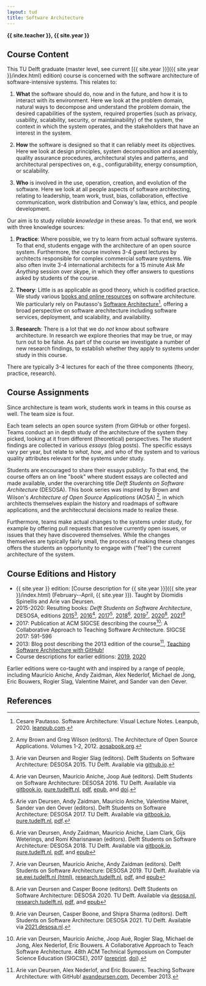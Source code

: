 ```yaml
---
layout: tud
title: Software Architecture
---
```


**{{ site.teacher }}, {{ site.year }}**

## Course Content

This TU Delft graduate (master level, see current [{{ site.year }}]({{ site.year }}/index.html) edition) course is concerned with the software architecture of software-intensive systems.
This relates to:

1. **What** the software should do, now and in the future, and how it is to interact with its environment. Here we look at the problem domain, natural ways to decompose and understand the problem domain, the desired capabilities of the system, required properties (such as privacy, usability, scalability, security, or maintainability) of the system, the context in which the system operates, and the stakeholders that have an interest in the system.

2. **How** the software is designed so that it can reliably meet its objectives. Here we look at design principles, system decomposition and assembly, quality assurance procedures, architectural styles and patterns, and architectural perspectives on, e.g., configurability, energy consumption, or scalability.

3. **Who** is involved in the use, operation, creation, and evolution of the software. Here we look at all people aspects of software architecting, relating to leadership, team work, trust, bias, collaboration, effective communication, work distribution and Conway's law, ethics, and people development.

Our aim is to study _reliable knowledge_ in these areas.
To that end, we work with three knowledge sources:

1. **Practice**: Where possible, we try to learn from actual software systems. To that end, students  engage with the architecture of an open source system. Furthermore, the course  involves 3-4 guest lectures by architects responsible for complex commercial software systems. We also often invite 3-4 international architects for a 15 minute _Ask Me Anything_ session over skype, in which they offer answers to questions asked by students of the course.

2. **Theory**: Little is as applicable as good theory, which is codified practice. We study various [books and online resources](suggested-reading) on software architecture. We  particularly rely on  Pautasso's [Software Architecture][cesare][^pautasso], offering a broad perspective on software arechitecture including software services, deployment, and scalability, and availability.

3. **Research**: There is a lot that we do _not_ know about software architecture. In research we explore theories that may be true, or may turn out to be false. As part of the course we investigate a number of new research findings, to establish whether they apply to systems under study in this course.

There are typically 3-4 lectures for each of the three components (theory, practice, research).

[lsa]: http://www.leansoftwarearchitecture.com/
[views]: https://www.viewpoints-and-perspectives.info/
[cesare]: https://leanpub.com/software-architecture/


## Course Assignments

Since architecture is team work, students work in teams in this course as well. The team size is four.

Each team selects an open source system (from GitHub or other forges). Teams conduct an in depth study of the architecture of the system they picked, looking at it from different (theoretical) perspectives. The student findings are collected in various _essays_ (blog posts). The specific essays vary per year, but relate to  _what_, _how_, and _who_ of the system and to various quality attributes relevant for the systems under study.

Students are encouraged to share their essays publicly: To that end, the course offers an on line "book" where student essays are collected and made available, under the overarching title _Delft Students on Software Architecture_ (DESOSA).
This book series was inspired by Brown and Wilson's _Architecture of Open Source Applications_ (AOSA) [^aosa2012], in which architects themselves explain the history and roadmaps of software applications, and the architecctural decisions made to realize these.

Furthermore, teams make actual changes to the systems under study, for example by offering pull requests that resolve currently open issues, or issues that they have discovered themselves. While the changes themselves are typically fairly small, the process of making these changes offers the students an opportunity to engage with ("feel") the current architecture of the system.


## Course Editions and History

- {{ site.year }} edition: [Course description for {{ site.year }}]({{ site.year }}/index.html) (February--April, {{ site.year }}). Taught by Diomidis Spinellis and Arie van Deursen.
- 2015-2020: Resulting books: _Delft Students on Software Architecture_, DESOSA, editions 
    [2015][desosa2015][^desosa2015],
    [2016][desosa2016][^desosa2016], 
    [2017][desosa2017][^desosa2017], 
    [2018][desosa2018][^desosa2018], 
    [2019][desosa2019][^desosa2019],
    [2020][desosa2020][^desosa2020],
    [2021][desosa2020][^desosa2021]
- 2017: Publication at ACM SIGCSE describing the course[^sigcse2017]: A Collaborative Approach to Teaching Software Architecture. SIGCSE 2017: 591-596
- 2013: Blog post describing the 2013 edition of the course[^blog2013], [Teaching Software Architecture with GitHub!](https://avandeursen.com/2013/12/30/teaching-software-architecture-with-github/)
- Course descriptions for earlier editions: [2019](https://se.ewi.tudelft.nl/delftswa2019/), [2020](2020/index.html)

[desosa2021]: https://2021.desosa.nl
[desosa2020]: https://desosa.nl
[desosa2019]: https://se.ewi.tudelft.nl/desosa2019/
[desosa2018]: https://pure.tudelft.nl/portal/en/publications/delft-students-on-software-architecture-desosa-2018(f0ae92bb-bbf4-49a7-a8dc-ef52ebc9018c).html
[desosa2017]: https://pure.tudelft.nl/portal/en/publications/delft-students-on-software-architecture(3066d9da-6f18-4be8-9f2b-c7531c0d02e1).html
[desosa2016]: https://pure.tudelft.nl/portal/en/publications/delft-students-on-software-architecture(118f82a5-bd18-4a50-a760-b7e3afd9cf26).html
[desosa2015]: https://delftswa.github.io/
[aosabook]: http://aosabook.org/en/index.html

Earlier editions were co-taught with and inspired by a range of people, including Maurício Aniche, Andy Zaidman, Alex Nederlof, Michael de Jong, Eric Bouwers, Rogier Slag, Valentine Mairet, and Sander van den Oever.

## References

[^sigcse2017]: Arie van Deursen, Maurício Aniche, Joop Aué, Rogier Slag, Michael de Jong, Alex Nederlof, Eric Bouwers. A Collaborative Approach to Teach Software Architecture. 48th ACM Technical Symposium on Computer Science Education (SIGCSE), 2017
    ([preprint](https://research.tudelft.nl/en/publications/a-collaborative-approach-to-teaching-software-architecture). [doi](https://doi.org/10.1145/3017680.3017737)).

[^blog2013]: Arie van Deursen, Alex Nederlof, and Eric Bouwers. Teaching Software Architecture: with GitHub! [avandeursen.com](https://avandeursen.com/2013/12/30/teaching-software-architecture-with-github/), December 2013.

[^aosa2012]: Amy Brown and Greg Wilson (editors). The Architecture of Open Source Applications. Volumes 1-2, 2012. [aosabook.org][aosabook].

[^rozanski]: Nick Rozanski and Eoin Woods. [Software Systems Architecture: Working with Stakeholders Using Viewpoints and Perspectives][views]. Addison-Wesley, 2012, 2nd edition.

[^coplien]: Jim Coplien and Gertrud Bjørnvig. [Lean Architecture][lsa]. Wiley, 2010.

[^pautasso]: Cesare Pautasso. Software Architecture: Visual Lecture Notes. Leanpub, 2020. [leanpub.com][cesare].

[^desosa2015]: Arie van Deursen and Rogier Slag (editors). 
    Delft Students on Software Architecture: DESOSA 2015. TU Delft.
    Available via [github.io](https://delftswa.github.io/).

[^desosa2016]: Arie van Deursen, Maurício Aniche, Joop Aué (editors).
    Delft Students on Software Architecture: DESOSA 2016. TU Delft.
    Available via
    [gitbook.io](https://delftswa.gitbooks.io/desosa2016/content/),
    [pure.tudelft.nl](https://pure.tudelft.nl/portal/en/publications/delft-students-on-software-architecture(118f82a5-bd18-4a50-a760-b7e3afd9cf26).html),
    [pdf](https://pure.tudelft.nl/portal/files/8039977/desosa2016.pdf), 
    [epub](https://pure.tudelft.nl/portal/files/8039979/desosa2016.epub), and
    [doi](https://doi.org/10.5281/zenodo.57924).

[^desosa2017]: Arie van Deursen, Andy Zaidman, Maurício Aniche, Valentine Mairet, Sander van den Oever (editors). 
    Delft Students on Software Architecture: DESOSA 2017. TU Delft.
    Available via
    [gitbook.io](https://www.gitbook.com/book/delftswa/desosa-2017/details),
    [pure.tudelft.nl](https://pure.tudelft.nl/portal/en/publications/delft-students-on-software-architecture(3066d9da-6f18-4be8-9f2b-c7531c0d02e1).html),
    [pdf](https://pure.tudelft.nl/portal/files/37061591/desosa_2017.pdf).

[^desosa2018]: Arie van Deursen, Andy Zaidman, Maurício Aniche, Liam Clark, Gijs Weterings, and Romi Kharisnawan (editors). 
    Delft Students on Software Architecture: DESOSA 2018. TU Delft.
    Available via
    [gitbook.io](https://delftswa.gitbooks.io/desosa2018/),
    [pure.tudelft.nl](https://pure.tudelft.nl/portal/en/publications/delft-students-on-software-architecture-desosa-2018(f0ae92bb-bbf4-49a7-a8dc-ef52ebc9018c).html),
    [pdf](https://pure.tudelft.nl/portal/files/51257900/desosa_2018.pdf), and
    [epub](https://pure.tudelft.nl/portal/files/51257920/desosa_2018.epub)

[^desosa2019]: Arie van Deursen, Maurício Aniche, Andy Zaidman (editors). 
    Delft Students on Software Architecture: DESOSA 2019. TU Delft.
    Available via
    [se.ewi.tudelft.nl (html)](https://se.ewi.tudelft.nl/desosa2019/),
    [research.tudelft.nl](https://research.tudelft.nl/en/publications/delft-students-on-software-architecture-desosa-2019),
    [pdf](https://se.ewi.tudelft.nl/desosa2019/output/desosa2019.pdf), and
    [epub](https://se.ewi.tudelft.nl/desosa2019/output/desosa2019.epub)

[^desosa2020]: Arie van Deursen and Casper Boone (editors).
    Delft Students on Software Architecture: DESOSA 2020. TU Delft.
    Available via
    [desosa.nl](https://desosa.nl/),
    [research.tudelft.nl](https://research.tudelft.nl/en/publications/delft-students-on-software-architecture-desosa-2020),
    [pdf](https://se.ewi.tudelft.nl/delftswa/books/desosa2020.pdf), and
    [epub](https://se.ewi.tudelft.nl/delftswa/books/desosa2020.epub)

[^desosa2021]: Arie van Deursen, Casper Boone, and Shipra Sharma (editors).
    Delft Students on Software Architecture: DESOSA 2021. TU Delft.
    Available via
    [2021.desosa.nl](https://2021.desosa.nl/).